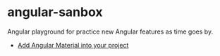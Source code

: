 # angular-sanbox
Angular playground for practice new Angular  features as time goes by.



* [Add Angular Material into your project](./docs/material)